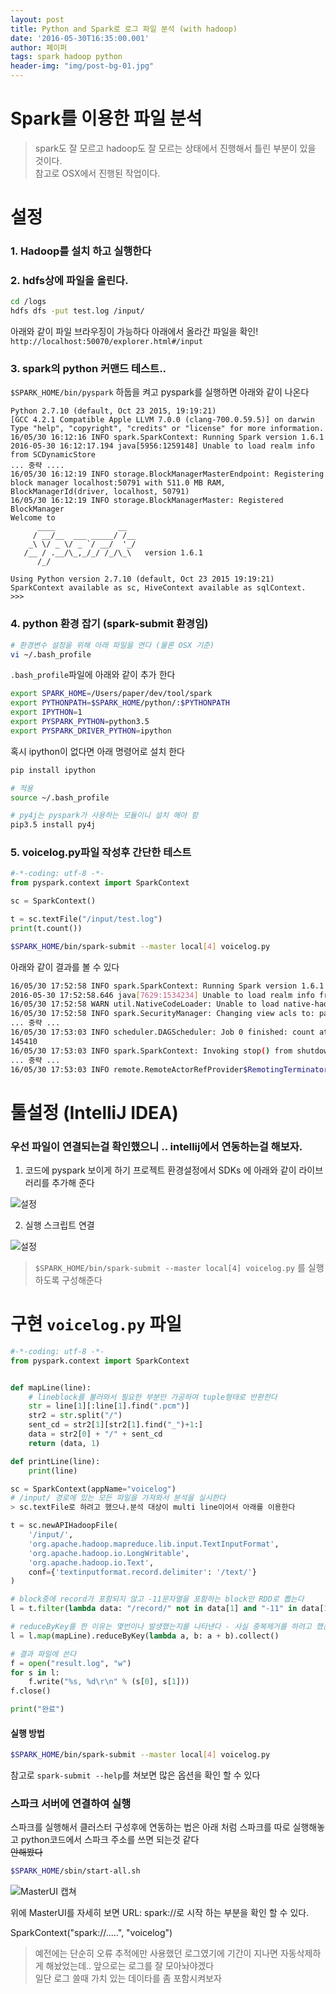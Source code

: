 ```yaml
---
layout: post
title: Python and Spark로 로그 파일 분석 (with hadoop) 
date: '2016-05-30T16:35:00.001'
author: 페이퍼
tags: spark hadoop python
header-img: "img/post-bg-01.jpg"
---
```

# Spark를 이용한 파일 분석

> spark도 잘 모르고 hadoop도 잘 모르는 상태에서 진행해서 틀린 부분이 있을 것이다.  
> 참고로 OSX에서 진행된 작업이다.

# 설정
### 1. Hadoop를 설치 하고 실행한다
### 2. hdfs상에 파일을 올린다.
```bash
cd /logs
hdfs dfs -put test.log /input/
```

아래와 같이 파일 브라우징이 가능하다 아래에서 올라간 파일을 확인! 
`http://localhost:50070/explorer.html#/input`

### 3. spark의 python 커맨드 테스트..
`$SPARK_HOME/bin/pyspark`
하둡을 켜고 pyspark를 실행하면 아래와 같이 나온다 

```
Python 2.7.10 (default, Oct 23 2015, 19:19:21)
[GCC 4.2.1 Compatible Apple LLVM 7.0.0 (clang-700.0.59.5)] on darwin
Type "help", "copyright", "credits" or "license" for more information.
16/05/30 16:12:16 INFO spark.SparkContext: Running Spark version 1.6.1
2016-05-30 16:12:17.194 java[5956:1259148] Unable to load realm info from SCDynamicStore
... 중략 ....
16/05/30 16:12:19 INFO storage.BlockManagerMasterEndpoint: Registering block manager localhost:50791 with 511.0 MB RAM, BlockManagerId(driver, localhost, 50791)
16/05/30 16:12:19 INFO storage.BlockManagerMaster: Registered BlockManager
Welcome to
      ____              __
     / __/__  ___ _____/ /__
    _\ \/ _ \/ _ `/ __/  '_/
   /__ / .__/\_,_/_/ /_/\_\   version 1.6.1
      /_/

Using Python version 2.7.10 (default, Oct 23 2015 19:19:21)
SparkContext available as sc, HiveContext available as sqlContext.
>>> 
```

### 4. python 환경 잡기 (spark-submit 환경임) 

 ```bash
 # 환경변수 설정을 위해 아래 파일을 연다 (물론 OSX 기준)
 vi ~/.bash_profile
 ```

`.bash_profile`파일에 아래와 같이 추가 한다

```bash
export SPARK_HOME=/Users/paper/dev/tool/spark
export PYTHONPATH=$SPARK_HOME/python/:$PYTHONPATH
export IPYTHON=1
export PYSPARK_PYTHON=python3.5
export PYSPARK_DRIVER_PYTHON=ipython
```

혹시 ipython이 없다면 아래 명령어로 설치 한다
```bash
pip install ipython
```

```bash
# 적용 
source ~/.bash_profile

# py4j는 pyspark가 사용하는 모듈이니 설치 해야 함 
pip3.5 install py4j
```

### 5. voicelog.py파일 작성후 간단한 테스트 
```python
#-*-coding: utf-8 -*-
from pyspark.context import SparkContext

sc = SparkContext()

t = sc.textFile("/input/test.log")
print(t.count())
```

```bash
$SPARK_HOME/bin/spark-submit --master local[4] voicelog.py
```

아래와 같이 결과를 볼 수 있다
```bash
16/05/30 17:52:58 INFO spark.SparkContext: Running Spark version 1.6.1
2016-05-30 17:52:58.646 java[7629:1534234] Unable to load realm info from SCDynamicStore
16/05/30 17:52:58 WARN util.NativeCodeLoader: Unable to load native-hadoop library for your platform... using builtin-java classes where applicable
16/05/30 17:52:58 INFO spark.SecurityManager: Changing view acls to: paper
... 중략 ...
16/05/30 17:53:03 INFO scheduler.DAGScheduler: Job 0 finished: count at /Users/paper/dev/git/createXlsFromDb/search_voice_log/voicelog.py:8, took 1.541395 s
145410
16/05/30 17:53:03 INFO spark.SparkContext: Invoking stop() from shutdown hook
... 중략 ...
16/05/30 17:53:03 INFO remote.RemoteActorRefProvider$RemotingTerminator: Remoting shut down.
```



# 툴설정 (IntelliJ IDEA)
### 우선 파일이 연결되는걸 확인했으니 .. intellij에서 연동하는걸 해보자.
1. 코드에 pyspark 보이게 하기
프로젝트 환경설정에서 SDKs 에 아래와 같이 라이브러리를 추가해 준다 

![설정](/postimg/160601_1.png)

2. 실행 스크립트 연결

![설정](/postimg/160601_2.png)

> `$SPARK_HOME/bin/spark-submit --master local[4] voicelog.py` 를 실행하도록 구성해준다


# 구현 `voicelog.py` 파일
```python
#-*-coding: utf-8 -*-
from pyspark.context import SparkContext


def mapLine(line):
    # lineblock를 불러와서 필요한 부분만 가공하여 tuple형태로 반환한다
    str = line[1][:line[1].find(".pcm")]
    str2 = str.split("/")
    sent_cd = str2[1][str2[1].find("_")+1:]
    data = str2[0] + "/" + sent_cd
    return (data, 1)

def printLine(line):
    print(line)

sc = SparkContext(appName="voicelog")
# /input/ 경로에 있는 모든 파일을 가져와서 분석을 실시한다 
> sc.textFile로 하려고 했으나.분석 대상이 multi line이어서 아래를 이용한다

t = sc.newAPIHadoopFile(
    '/input/',
    'org.apache.hadoop.mapreduce.lib.input.TextInputFormat',
    'org.apache.hadoop.io.LongWritable',
    'org.apache.hadoop.io.Text',
    conf={'textinputformat.record.delimiter': '/text/'}
)

# block중에 record가 포함되지 않고 -11문자열을 포함하는 block만 RDD로 뽑는다
l = t.filter(lambda data: "/record/" not in data[1] and "-11" in data[1])

# reduceByKey를 한 이유는 몇번이나 발생했는지를 나타낸다 - 사실 중복제거를 하려고 했는데. groupByKey를 사용해도 괜찮다
l = l.map(mapLine).reduceByKey(lambda a, b: a + b).collect()

# 결과 파일에 쓴다
f = open("result.log", "w")
for s in l:
    f.write("%s, %d\r\n" % (s[0], s[1]))
f.close()

print("완료")

```

#### 실행 방법
```bash
$SPARK_HOME/bin/spark-submit --master local[4] voicelog.py
```
참고로 `spark-submit --help`를 쳐보면 많은 옵션을 확인 할 수 있다

### 스파크 서버에 연결하여 실행
스파크를 실행해서 클러스터 구성후에 연동하는 법은 아래 처럼 스파크를 따로 실행해놓고 python코드에서 스파크 주소를 쓰면 되는것 같다  
~~안해봤다~~
```bash
$SPARK_HOME/sbin/start-all.sh
```

![MasterUI 캡쳐](/postimg/160601_3.png)

위에 MasterUI를 자세히 보면 
URL: spark://로 시작 하는 부분을 확인 할 수 있다.

SparkContext("spark://.....", "voicelog")

> 예전에는 단순히 오류 추적에만 사용했던 로그였기에 기간이 지나면 자동삭제하게 해놨었는데..
> 앞으로는 로그를 잘 모아놔야겠다  
> 일단 로그 쓸때 가치 있는 데이타를 좀 포함시켜보자 








